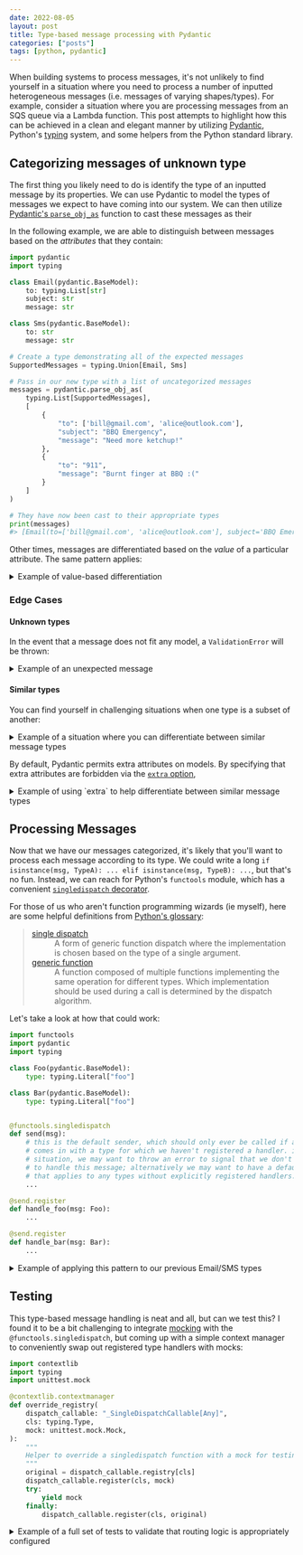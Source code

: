 ```yaml
---
date: 2022-08-05
layout: post
title: Type-based message processing with Pydantic
categories: ["posts"]
tags: [python, pydantic]
---
```


When building systems to process messages, it's not unlikely to find yourself in a situation where you need to process a number of inputted heterogeneous messages (i.e. messages of varying shapes/types). For example, consider a situation where you are processing messages from an SQS queue via a Lambda function. This post attempts to highlight how this can be achieved in a clean and elegant manner by utilizing [Pydantic](https://pydantic-docs.helpmanual.io/), Python's [typing](https://docs.python.org/3/library/typing.html) system, and some helpers from the Python standard library.

## Categorizing messages of unknown type

The first thing you likely need to do is identify the type of an inputted message by its properties. We can use Pydantic to model the types of messages we expect to have coming into our system. We can then utilize [Pydantic's `parse_obj_as`](https://pydantic-docs.helpmanual.io/usage/models/#parsing-data-into-a-specified-type) function to cast these messages as their

In the following example, we are able to distinguish between messages based on the _attributes_ that they contain:

```py
import pydantic
import typing

class Email(pydantic.BaseModel):
    to: typing.List[str]
    subject: str
    message: str

class Sms(pydantic.BaseModel):
    to: str
    message: str

# Create a type demonstrating all of the expected messages
SupportedMessages = typing.Union[Email, Sms]

# Pass in our new type with a list of uncategorized messages
messages = pydantic.parse_obj_as(
    typing.List[SupportedMessages],
    [
        {
            "to": ['bill@gmail.com', 'alice@outlook.com'],
            "subject": "BBQ Emergency",
            "message": "Need more ketchup!"
        },
        {
            "to": "911",
            "message": "Burnt finger at BBQ :("
        }
    ]
)

# They have now been cast to their appropriate types
print(messages)
#> [Email(to=['bill@gmail.com', 'alice@outlook.com'], subject='BBQ Emergency', message='Need more ketchup!'), Sms(to='911', message='Burnt finger at BBQ :(')]
```

Other times, messages are differentiated based on the _value_ of a particular attribute. The same pattern applies:

<details>

<summary>Example of value-based differentiation</summary>

```py
import pydantic
import typing

class Email(pydantic.BaseModel):
    type: typing.Literal["email"]
    to: str
    message: str

class Sms(pydantic.BaseModel):
    type: typing.Literal["sms"]
    to: str
    message: str

# Create a type demonstrating all of the expected messages
SupportedMessages = typing.Union[Email, Sms]

# Pass in our new type with a list of uncategorized messages
messages = pydantic.parse_obj_as(
    typing.List[SupportedMessages],
    [
        {
            "type": "email",
            "to": "paul@outlook.com",
            "message": "Head's up, Ringo has a new idea"
        },
        {
            "type": "sms",
            "to": "867-5309",
            "message": "New phone, who dis?"
        }
    ]
)

# They have now been cast to their appropriate types
print(messages)
#> [Email(type='email', to='paul@outlook.com', message="Head's up, Ringo has a new idea"), Sms(type='sms', to='867-5309', message='New phone, who dis?')]
```

</details>

### Edge Cases

#### Unknown types

In the event that a message does not fit any model, a `ValidationError` will be thrown:

<details>

<summary>Example of an unexpected message</summary>

```py
import pydantic
import typing

class Email(pydantic.BaseModel):
    to: typing.List[str]
    subject: str
    message: str

pydantic.parse_obj_as(Email, {"foo": "bar"})
#> Traceback (most recent call last):
#    File "<stdin>", line 1, in <module>
#    File "pydantic/tools.py", line 38, in pydantic.tools.parse_obj_as
#    File "pydantic/main.py", line 341, in pydantic.main.BaseModel.__init__
#  pydantic.error_wrappers.ValidationError: 3 validation errors for ParsingModel[Email]
#  __root__ -> to
#    field required (type=value_error.missing)
#  __root__ -> subject
#    field required (type=value_error.missing)
#  __root__ -> message
#    field required (type=value_error.missing)
```

</details>

#### Similar types

You can find yourself in challenging situations when one type is a subset of another:

<details>

<summary>Example of a situation where you can differentiate between similar message types</summary>

```py
import pydantic
import typing

class Person(pydantic.BaseModel):
    name: str

class Pet(pydantic.BaseModel):
    name: str
    breed: str

print(pydantic.parse_obj_as(typing.Union[Person, Pet], {"name": "Bob"}))
#> Person(name='Bob')
pydantic.parse_obj_as(typing.Union[Person, Pet], {"name": "Fido", "breed": "poodle"})
#> Person(name='Fido')
```

</details>

By default, Pydantic permits extra attributes on models. By specifying that extra attributes are forbidden via the [`extra` option](https://pydantic-docs.helpmanual.io/usage/model_config/#options),

<details>

<summary>Example of using `extra` to help differentiate between similar message types</summary>

```py
class Person(pydantic.BaseModel, extra=pydantic.Extra.forbid):
    name: str

class Pet(pydantic.BaseModel, extra=pydantic.Extra.forbid):
    name: str
    breed: str

pydantic.parse_obj_as(typing.Union[Person, Pet], {"name": "Bob"})
#> Person(name='Bob')
pydantic.parse_obj_as(typing.Union[Person, Pet], {"name": "Fido", "breed": "poodle"})
#> Pet(name='Fido', breed='poodle')
```

</details>

## Processing Messages

Now that we have our messages categorized, it's likely that you'll want to process each message according to its type. We could write a long `if isinstance(msg, TypeA): ... elif isinstance(msg, TypeB): ...`, but that's no fun. Instead, we can reach for Python's `functools` module, which has a convenient [`singledispatch` decorator](https://docs.python.org/3/library/functools.html#functools.singledispatch).

For those of us who aren't function programming wizards (ie myself), here are some helpful definitions from [Python's glossary](https://docs.python.org/3/glossary.html):

<blockquote>
<dl>

<dt><a href="https://docs.python.org/3/glossary.html#term-single-dispatch">single dispatch</a></dt>

<dd>A form of generic function dispatch where the implementation is chosen based on the type of a single argument.</dd>

<dt><a href="https://docs.python.org/3/glossary.html#term-generic-function">generic function</a></dt>

<dd>A function composed of multiple functions implementing the same operation for different types. Which implementation should be used during a call is determined by the dispatch algorithm.</dd>

</dl>
</blockquote>

Let's take a look at how that could work:

```py
import functools
import pydantic
import typing

class Foo(pydantic.BaseModel):
    type: typing.Literal["foo"]

class Bar(pydantic.BaseModel):
    type: typing.Literal["foo"]


@functools.singledispatch
def send(msg):
    # this is the default sender, which should only ever be called if a message
    # comes in with a type for which we haven't registered a handler. in this
    # situation, we may want to throw an error to signal that we don't know how
    # to handle this message; alternatively we may want to have a default handler
    # that applies to any types without explicitly registered handlers.
    ...

@send.register
def handle_foo(msg: Foo):
    ...

@send.register
def handle_bar(msg: Bar):
    ...
```

<details>

<summary>Example of applying this pattern to our previous Email/SMS types</summary>

```py
import functools
import pydantic
import typing


class Email(pydantic.BaseModel):
    to: typing.List[str]
    subject: str
    message: str


class Sms(pydantic.BaseModel):
    to: str
    message: str


@functools.singledispatch
def send(msg):
    # this is the default sender, which should only ever be called if a message
    # comes in with a type for which we haven't registered a handler. in this
    # situation, we may want to throw an error to signal that we don't know how
    # to handle this message; alternatively we may want to have a default handler
    # that applies to any types without explicitly registered handlers.
    raise Exception(f"Unexpected message type ({type(msg)=}, {msg})")

@send.register
def send_email(msg: Email):
    print(f"Sending email to {' and '.join(msg.to)}")

@send.register
def send_sms(msg: Sms):
    print(f"Sending SMS to {msg.to}")

def handle_message(message: typing.Dict[str, typing.Any]):
    parsed_message = pydantic.parse_obj_as(typing.Union[Email, Sms], message)
    send(parsed_message)

handle_message({
    "to": ['bill@gmail.com', 'alice@outlook.com'],
    "subject": "BBQ Emergency",
    "message": "Need more ketchup!"
})
#> Sending email to bill@gmail.com and alice@outlook.com
handle_message({
    "to": "911",
    "message": "Burnt finger at BBQ :("
})
#> Sending SMS to 911
```

</details>

## Testing

This type-based message handling is neat and all, but can we test this? I found it to be a bit challenging to integrate [mocking](https://docs.python.org/3/library/unittest.mock.html) with the `@functools.singledispatch`, but coming up with a simple context manager to conveniently swap out registered type handlers with mocks:

```py
import contextlib
import typing
import unittest.mock

@contextlib.contextmanager
def override_registry(
    dispatch_callable: "_SingleDispatchCallable[Any]",
    cls: typing.Type,
    mock: unittest.mock.Mock,
):
    """
    Helper to override a singledispatch function with a mock for testing.
    """
    original = dispatch_callable.registry[cls]
    dispatch_callable.register(cls, mock)
    try:
        yield mock
    finally:
        dispatch_callable.register(cls, original)
```

<details>

<summary>Example of a full set of tests to validate that routing logic is appropriately configured</summary>

```py
import functools
import pydantic
import typing
import contextlib
import unittest.mock


class Email(pydantic.BaseModel):
    to: typing.List[str]
    subject: str
    message: str


class Sms(pydantic.BaseModel):
    to: str
    message: str


@functools.singledispatch
def send(msg):
    # this is the default sender, which should only ever be called if a message
    # comes in with a type for which we haven't registered a handler. in this
    # situation, we may want to throw an error to signal that we don't know how
    # to handle this message; alternatively we may want to have a default handler
    # that applies to any types without explicitely registered handlers.
    raise Exception(f"Unexpected message type ({type(msg)=}, {msg})")

@send.register
def send_email(msg: Email):
    print(f"Sending email to {' and '.join(msg.to)}")

@send.register
def send_sms(msg: Sms):
    print(f"Sending SMS to {msg.to}")

def handle_message(message: typing.Dict[str, typing.Any]):
    parsed_message = pydantic.parse_obj_as(typing.Union[Email, Sms], message)
    send(parsed_message)

@contextlib.contextmanager
def override_registry(
    dispatch_callable: "_SingleDispatchCallable[Any]",
    cls: typing.Type,
    mock: unittest.mock.Mock,
):
    """
    Helper to override a singledispatch function with a mock for testing.
    """
    original = dispatch_callable.registry[cls]
    dispatch_callable.register(cls, mock)
    try:
        yield mock
    finally:
        dispatch_callable.register(cls, original)

def test_handling_email():
    """
    Ensure that the system properly handles Email messages.
    """
    with override_registry(
        send, Email, unittest.mock.MagicMock()
    ) as called_mock, override_registry(
        send, Sms, unittest.mock.MagicMock()
    ) as not_called_mock:
        output = handle_message({
            "to": ['bill@gmail.com', 'alice@outlook.com'],
            "subject": "BBQ Emergency",
            "message": "Need more ketchup!"
        })

    assert called_mock.call_count == 1
    assert not not_called_mock.call_count

def test_handling_sms():
    """
    Ensure that the system properly handles SMS messages.
    """
    with override_registry(
        send, Sms, unittest.mock.MagicMock()
    ) as called_mock, override_registry(
        send, Email, unittest.mock.MagicMock()
    ) as not_called_mock:
        output = handle_message({
            "to": "911",
            "message": "Burnt finger at BBQ :("
        })

    assert called_mock.call_count == 1
    assert not not_called_mock.call_count

test_handling_email()
test_handling_sms()
```

<details>

---

This pattern is all a bit new to me and fresh in my mind.  Hoping it can prove useful to others.  I'm very open to hearing concerns or suggestions for improvement from others if anyone has them.
